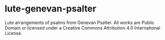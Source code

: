 # lute-genevan-psalter
Lute arrangements of psalms from Genevan Psalter. All works are Public Domain or licensed under a Creative Commons Attribution 4.0 International License.
